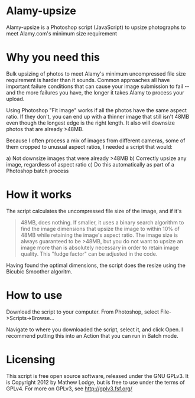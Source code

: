 Alamy-upsize
============

Alamy-upsize is a Photoshop script (JavaScript) to upsize photographs to meet Alamy.com's minimum size requirement

Why you need this
=================

Bulk upsizing of photos to meet Alamy's minimum uncompressed file size
requirement is harder than it sounds. Common approaches all have important
failure conditions that can cause your image submission to fail -- and the more
failures you have, the longer it takes Alamy to process your upload.

Using Photoshop "Fit image" works if all the photos have the same aspect ratio. If they don't,
you can end up with a thinner image that still isn't 48MB even though the
longest edge is the right length. It also will downsize photos that are already >48MB.

Because I often process a mix of images from different cameras, some of them
cropped to unusual aspect ratios, I needed a script that would:

a) Not downsize images that were already >48MB
b) Correctly upsize any image, regardless of aspect ratio
c) Do this automatically as part of a Photoshop batch process

How it works
============

The script calculates the uncompressed file size of the image, and if it's
>48MB, does nothing. If smaller, it uses a binary search algorithm to find
the image dimensions that upsize the image to within 10% of 48MB while
retaining the image's aspect ratio. The image
size is always guaranteed to be >48MB, but you do not want to upsize an image more than is absolutely necessary in
order to retain image quality. This "fudge factor" can be adjusted in the code.

Having found the optimal dimensions, the script does the resize using the
Bicubic Smoother algoritm.

How to use
==========

Download the script to your computer. From Photoshop, select File->Scripts->Browse...

Navigate to where you downloaded the script, select it, and click Open. I recommend putting this into an Action that you can run in Batch mode.

Licensing
=========

This script is free open source software, released under the GNU GPLv3. It is Copyright 2012 by Mathew Lodge, but is free to use under the terms of GPLv4. For
more on GPLv3, see http://gplv3.fsf.org/

